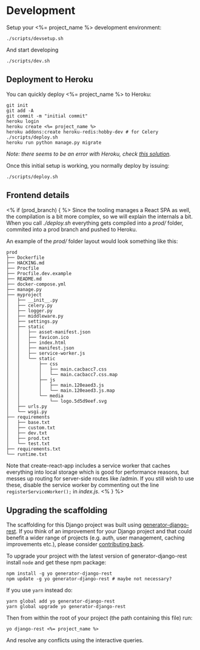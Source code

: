 # Development

Setup your <%= project_name %> development environment:

    ./scripts/devsetup.sh

And start developing

    ./scripts/dev.sh

## Deployment to Heroku

You can quickly deploy <%= project_name %> to Heroku:

    git init
    git add -A
    git commit -m "initial commit"
    heroku login
    heroku create <%= project_name %>
    heroku addons:create heroku-redis:hobby-dev # for Celery
    ./scripts/deploy.sh
    heroku run python manage.py migrate

*Note: there seems to be an error with Heroku, check
[this solution](http://stackoverflow.com/a/38954680/544059).*

Once this initial setup is working, you normally deploy by issuing:

    ./scripts/deploy.sh

## Frontend details
<% if (prod_branch) { %>
Since the tooling manages a React SPA as well,
the compilation is a bit more complex, so we will explain the internals a bit.
When you call *./deploy.sh* everything gets compiled into a *prod/* folder,
commited into a prod branch and pushed to Heroku.

An example of the *prod/* folder layout would look something like this:

```
prod
├── Dockerfile
├── HACKING.md
├── Procfile
├── Procfile.dev.example
├── README.md
├── docker-compose.yml
├── manage.py
├── myproject
│   ├── __init__.py
│   ├── celery.py
│   ├── logger.py
│   ├── middleware.py
│   ├── settings.py
│   ├── static
│   │   ├── asset-manifest.json
│   │   ├── favicon.ico
│   │   ├── index.html
│   │   ├── manifest.json
│   │   ├── service-worker.js
│   │   └── static
│   │       ├── css
│   │       │   ├── main.cacbacc7.css
│   │       │   └── main.cacbacc7.css.map
│   │       ├── js
│   │       │   ├── main.120eaed3.js
│   │       │   └── main.120eaed3.js.map
│   │       └── media
│   │           └── logo.5d5d9eef.svg
│   ├── urls.py
│   └── wsgi.py
├── requirements
│   ├── base.txt
│   ├── custom.txt
│   ├── dev.txt
│   ├── prod.txt
│   └── test.txt
├── requirements.txt
└── runtime.txt
```

Note that create-react-app includes a service worker that caches everything
into local storage which is good for performance reasons, but messes up routing
for server-side routes like /admin. If you still wish to use these, disable
the service worker by commenting out the line `registerServiceWorker();`
in *index.js*.
<% } %>
## Upgrading the scaffolding

The scaffolding for this Django project was built using
[generator-django-rest][]. If you think of an improvement for your
Django project and that could benefit a wider range of projects
(e.g. auth, user management, caching improvements etc.), please consider
[contributing back][generator-django-rest].

To upgrade your project with the latest version of generator-django-rest
install `node` and get these npm package:

    npm install -g yo generator-django-rest
    npm update -g yo generator-django-rest # maybe not necessary?

If you use `yarn` instead do:

    yarn global add yo generator-django-rest
    yarn global upgrade yo generator-django-rest

Then from within the root of your project (the path containing this file) run:

    yo django-rest <%= project_name %>

And resolve any conflicts using the interactive queries.

[generator-django-rest]: https://github.com/metakermit/generator-django-rest
